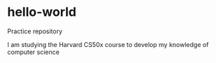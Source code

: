# hello-world
Practice repository

I am studying the Harvard CS50x course to develop my knowledge of computer science
